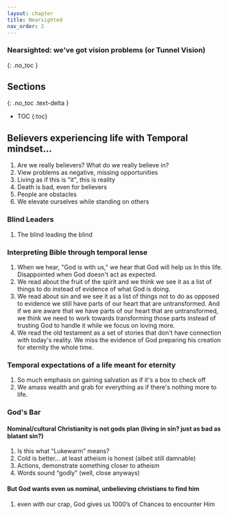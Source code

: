 ```yaml
---
layout: chapter
title: Nearsighted 
nav_order: 2
---
```


### Nearsighted: we've got vision problems (or Tunnel Vision)
{: .no_toc }

<h2>Sections</h2>
{: .no_toc .text-delta }

- TOC
{:toc}

## Believers experiencing life with Temporal mindset… 

1. Are we really believers? What do we really believe in?
1. View problems as negative, missing opportunities 
1. Living as if this is "it", this is reality
1. Death is bad, even for believers
1. People are obstacles
1. We elevate ourselves while standing on others
    
### Blind Leaders

1. The blind leading the blind
   
### Interpreting Bible through temporal lense

1. When we hear, "God is with us," we hear that God will help us In this life. Disappointed when God doesn't act as expected.
1. We read about the fruit of the spirit and we think we see it as a list of things to do instead of evidence of what God is doing.
1. We read about sin and we see it as a list of things not to do as opposed to evidence we still have parts of our heart that are untransformed. And if we are aware that we have parts of our heart that are untransformed, we think we need to work towards transforming those parts instead of trusting God to handle it while we focus on loving more.
1. We read the old testament as a set of stories that don't have connection with today's reality. We miss the evidence of God preparing his creation for eternity the whole time.

### Temporal expectations of a life meant for eternity

1. So much emphasis on gaining salvation as if it's a box to check off
1. We amass wealth and grab for everything as if there's nothing more to life.

### God's Bar

#### Nominal/cultural Christianity is not gods plan (living in sin? just as bad as blatant sin?)
1. Is this what “Lukewarm” means?
1. Cold is better… at least atheism is honest (albeit still damnable)
1. Actions, demonstrate something closer to atheism
1. Words sound “godly” (well, close anyways)

#### But God wants even us nominal, unbelieving christians to find him
1. even with our crap, God gives us 1000’s of Chances to encounter Him
